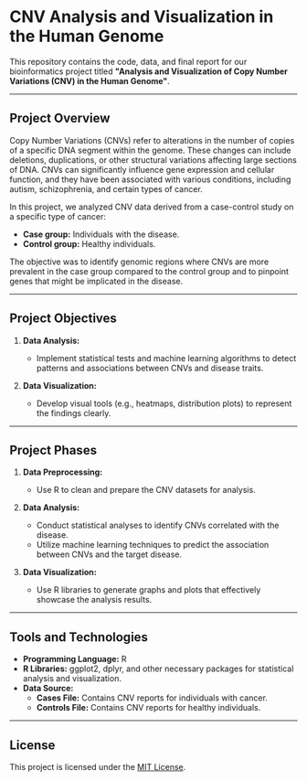 # CNV Analysis and Visualization in the Human Genome

This repository contains the code, data, and final report for our bioinformatics project titled **"Analysis and Visualization of Copy Number Variations (CNV) in the Human Genome"**.

---

## Project Overview

Copy Number Variations (CNVs) refer to alterations in the number of copies of a specific DNA segment within the genome. These changes can include deletions, duplications, or other structural variations affecting large sections of DNA. CNVs can significantly influence gene expression and cellular function, and they have been associated with various conditions, including autism, schizophrenia, and certain types of cancer.

In this project, we analyzed CNV data derived from a case-control study on a specific type of cancer:
- **Case group:** Individuals with the disease.
- **Control group:** Healthy individuals.

The objective was to identify genomic regions where CNVs are more prevalent in the case group compared to the control group and to pinpoint genes that might be implicated in the disease.

---

## Project Objectives

1. **Data Analysis:**  
   - Implement statistical tests and machine learning algorithms to detect patterns and associations between CNVs and disease traits.
   
2. **Data Visualization:**  
   - Develop visual tools (e.g., heatmaps, distribution plots) to represent the findings clearly.

---

## Project Phases
   
1. **Data Preprocessing:**  
   - Use R to clean and prepare the CNV datasets for analysis.
   
2. **Data Analysis:**  
   - Conduct statistical analyses to identify CNVs correlated with the disease.
   - Utilize machine learning techniques to predict the association between CNVs and the target disease.
   
3. **Data Visualization:**  
   - Use R libraries to generate graphs and plots that effectively showcase the analysis results.

---

## Tools and Technologies

- **Programming Language:** R
- **R Libraries:** ggplot2, dplyr, and other necessary packages for statistical analysis and visualization.
- **Data Source:**  
  - **Cases File:** Contains CNV reports for individuals with cancer.
  - **Controls File:** Contains CNV reports for healthy individuals.

---

## License

This project is licensed under the [MIT License](LICENSE).


